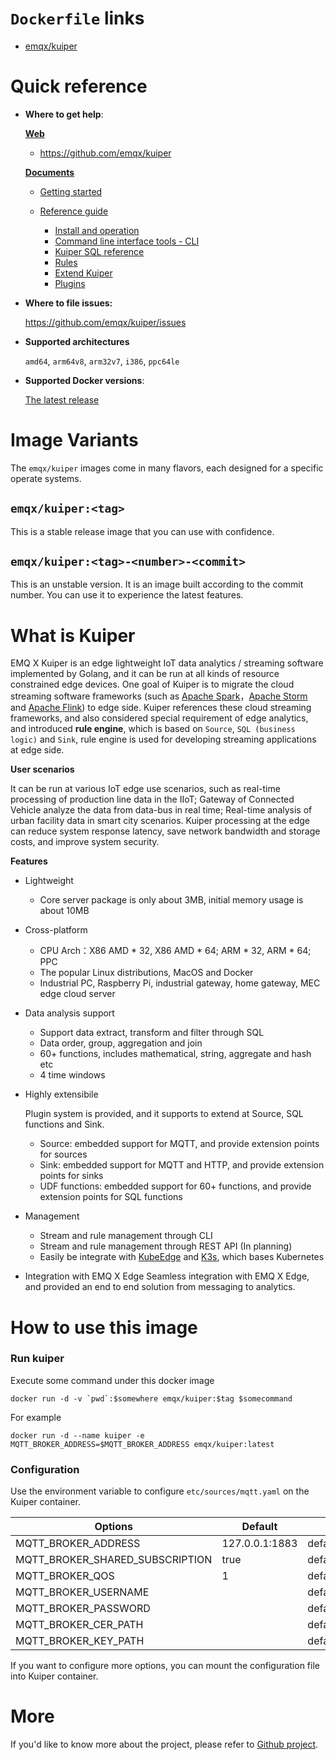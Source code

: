 # `Dockerfile` links

- [emqx/kuiper](https://github.com/emqx/kuiper/blob/master/docker/Dockerfile)

# Quick reference

- **Where to get help**:

  **<u>Web</u>**

  - https://github.com/emqx/kuiper

  **<u>Documents</u>**

  - [Getting started](docs/en_US/getting_started.md) 

  - [Reference guide](docs/en_US/reference.md)
    - [Install and operation](docs/en_US/operation/overview.md)
    - [Command line interface tools - CLI](docs/en_US/cli/overview.md)
    - [Kuiper SQL reference](docs/en_US/sqls/overview.md)
    - [Rules](docs/en_US/rules/overview.md)
    - [Extend Kuiper](docs/en_US/extension/overview.md)
    - [Plugins](docs/en_US/plugins/overview.md)

- **Where to file issues:**

  https://github.com/emqx/kuiper/issues

- **Supported architectures**

  `amd64`, `arm64v8`,  `arm32v7`, `i386`, `ppc64le`

- **Supported Docker versions**:

  [The latest release](https://github.com/docker/docker-ce/releases/latest)

# Image Variants

The `emqx/kuiper` images come in many flavors, each designed for a specific operate systems.

## `emqx/kuiper:<tag>`

This is a stable release image that you can use with confidence.

## `emqx/kuiper:<tag>-<number>-<commit>`

This is an unstable version. It is an image built according to the commit number. You can use it to experience the latest features.


# What is Kuiper

EMQ X Kuiper is an edge lightweight IoT data analytics / streaming software implemented by Golang, and it can be run at all kinds of resource constrained edge devices. One goal of Kuiper is to migrate the cloud streaming software frameworks (such as [Apache Spark](https://spark.apache.org)，[Apache Storm](https://storm.apache.org) and [Apache Flink](https://flink.apache.org)) to edge side.  Kuiper references these cloud streaming frameworks, and also considered special requirement of edge analytics, and introduced **rule engine**, which is based on ``Source``, ``SQL (business logic)`` and ``Sink``, rule engine is used for developing streaming applications at edge side.

<!--TODO：an arch picture -->

**User scenarios**

It can be run at various IoT edge use scenarios, such as real-time processing of production line data in the IIoT; Gateway of Connected Vehicle analyze the data from data-bus in real time; Real-time analysis of urban facility data in smart city scenarios. Kuiper processing at the edge can reduce system response latency, save network bandwidth and storage costs, and improve system security.

**Features**

- Lightweight
  - Core server package is only about 3MB, initial memory usage is about 10MB
- Cross-platform
  - CPU Arch：X86 AMD * 32, X86 AMD * 64; ARM * 32, ARM * 64; PPC
  - The popular Linux distributions, MacOS and Docker
  - Industrial PC, Raspberry Pi, industrial gateway, home gateway, MEC edge cloud server
- Data analysis support
  - Support data extract, transform and filter through SQL 
  - Data order, group, aggregation and join
  - 60+ functions, includes mathematical, string, aggregate and hash etc
  - 4 time windows
- Highly extensibile

  Plugin system is provided,  and it supports to extend at Source, SQL functions and Sink.
  - Source: embedded support for MQTT, and provide extension points for sources
  - Sink: embedded support for MQTT and HTTP, and provide extension points for sinks
  - UDF functions: embedded support for 60+ functions, and provide extension points for SQL functions
- Management
  - Stream and rule management through CLI
  - Stream and rule management through REST API (In planning)
  - Easily be integrate with [KubeEdge](https://github.com/kubeedge/kubeedge) and [K3s](https://github.com/rancher/k3s), which bases Kubernetes
- Integration with EMQ X Edge
  Seamless integration with EMQ X Edge, and provided an end to end solution from messaging to analytics. 


# How to use this image

### Run kuiper

Execute some command under this docker image

```
docker run -d -v `pwd`:$somewhere emqx/kuiper:$tag $somecommand
```

For example

```
docker run -d --name kuiper -e MQTT_BROKER_ADDRESS=$MQTT_BROKER_ADDRESS emqx/kuiper:latest
```

### Configuration

Use the environment variable to configure `etc/sources/mqtt.yaml`  on the Kuiper container.

| Options                    | Default            | Mapped                    |
| ---------------------------| ------------------ | ------------------------- |
| MQTT_BROKER_ADDRESS         | 127.0.0.1:1883 | default.servers |
| MQTT_BROKER_SHARED_SUBSCRIPTION | true   | default.sharedSubscription |
| MQTT_BROKER_QOS | 1                 | default.qos    |
| MQTT_BROKER_USERNAME |   | default.username |
| MQTT_BROKER_PASSWORD |                | default.password |
| MQTT_BROKER_CER_PATH |                | default.certificationPath |
| MQTT_BROKER_KEY_PATH |     | default.privateKeyPath |

If you want to configure more options, you can mount the configuration file into Kuiper container.

# More

If you'd like to know more about the project, please refer to [Github project](https://github.com/emqx/kuiper/blob/master/docs/en_US/README.md).

